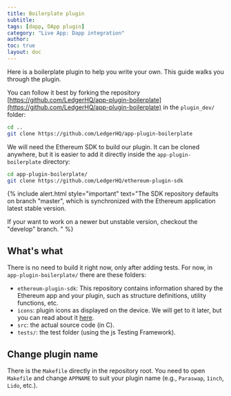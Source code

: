```yaml
---
title: Boilerplate plugin
subtitle:
tags: [dapp, DApp plugin]
category: "Live App: Dapp integration"
author:
toc: true
layout: doc
---
```


Here is a boilerplate plugin to help you write your own. This guide walks you through the plugin.

You can follow it best by forking the repository [https://github.com/LedgerHQ/app-plugin-boilerplate](https://github.com/LedgerHQ/app-plugin-boilerplate) in the `plugin_dev/` folder:

```sh
cd ..
git clone https://github.com/LedgerHQ/app-plugin-boilerplate
```

We will need the Ethereum SDK to build our plugin. It can be cloned anywhere, but it is easier to add it directly inside the `app-plugin-boilerplate` directory:

```sh
cd app-plugin-boilerplate/
git clone https://github.com/LedgerHQ/ethereum-plugin-sdk
```

<!--  -->
{% include alert.html style="important" text="The SDK repository defaults on branch \"master\", which is synchronized with the Ethereum application latest stable version.

If your want to work on a newer but unstable version, checkout the \"develop\" branch.
" %}
<!--  -->

## What's what

There is no need to build it right now, only after adding tests. For now, in `app-plugin-boilerplate/` there are these folders:
- `ethereum-plugin-sdk`: This repository contains information shared by the Ethereum app and your plugin, such as structure definitions, utility functions, etc.
- `icons`: plugin icons as displayed on the device. We will get to it later, but you can read about it [here](https://developers.ledger.com/docs/nano-app/design-requirements/).
- `src`: the actual source code (in C).
- `tests/`: the test folder (using the js Testing Framework).

## Change plugin name

There is the `Makefile` directly in the repository root. 
You need to open `Makefile` and change `APPNAME` to suit your plugin name (e.g., `Paraswap`, `1inch`, `Lido`, etc.).
